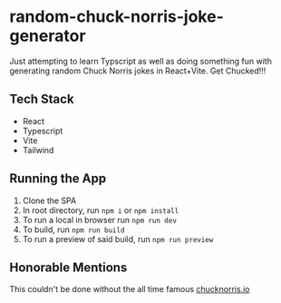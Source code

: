 # random-chuck-norris-joke-generator

Just attempting to learn Typscript as well as doing something fun with generating random Chuck Norris jokes in React+Vite. Get Chucked!!!

## Tech Stack

- React
- Typescript
- Vite
- Tailwind

## Running the App

1. Clone the SPA
2. In root directory, run `npm i` or `npm install`
3. To run a local in browser run `npm run dev`
4. To build, run `npm run build`
5. To run a preview of said build, run `npm run preview`

## Honorable Mentions

This couldn't be done without the all time famous [chucknorris.io](https://api.chucknorris.io/)
